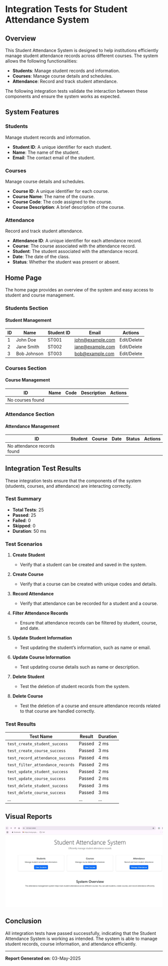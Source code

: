 # Integration Tests for Student Attendance System

## Overview

This Student Attendance System is designed to help institutions efficiently manage student attendance records across different courses. The system allows the following functionalities:

- **Students**: Manage student records and information.
- **Courses**: Manage course details and schedules.
- **Attendance**: Record and track student attendance.

The following integration tests validate the interaction between these components and ensure the system works as expected.

## System Features

### Students
Manage student records and information.

- **Student ID**: A unique identifier for each student.
- **Name**: The name of the student.
- **Email**: The contact email of the student.

### Courses
Manage course details and schedules.

- **Course ID**: A unique identifier for each course.
- **Course Name**: The name of the course.
- **Course Code**: The code assigned to the course.
- **Course Description**: A brief description of the course.

### Attendance
Record and track student attendance.

- **Attendance ID**: A unique identifier for each attendance record.
- **Course**: The course associated with the attendance record.
- **Student**: The student associated with the attendance record.
- **Date**: The date of the class.
- **Status**: Whether the student was present or absent.

## Home Page

The home page provides an overview of the system and easy access to student and course management.

### Students Section

#### Student Management
| ID  | Name        | Student ID | Email                | Actions |
| --- | ----------- | ---------- | -------------------- | ------- |
| 1   | John Doe    | ST001      | john@example.com     | Edit/Delete |
| 2   | Jane Smith  | ST002      | jane@example.com     | Edit/Delete |
| 3   | Bob Johnson | ST003      | bob@example.com      | Edit/Delete |

### Courses Section

#### Course Management
| ID  | Name        | Code | Description          | Actions |
| --- | ----------- | ---- | -------------------- | ------- |
| No courses found | | | | |

### Attendance Section

#### Attendance Management
| ID  | Student      | Course    | Date       | Status   | Actions |
| --- | ------------ | --------- | ---------- | -------- | ------- |
| No attendance records found | | | | |

## Integration Test Results

These integration tests ensure that the components of the system (students, courses, and attendance) are interacting correctly.

### Test Summary

- **Total Tests**: 25
- **Passed**: 25
- **Failed**: 0
- **Skipped**: 0
- **Duration**: 50 ms

### Test Scenarios

1. **Create Student**
   - Verify that a student can be created and saved in the system.
   
2. **Create Course**
   - Verify that a course can be created with unique codes and details.
   
3. **Record Attendance**
   - Verify that attendance can be recorded for a student and a course.

4. **Filter Attendance Records**
   - Ensure that attendance records can be filtered by student, course, and date.
   
5. **Update Student Information**
   - Test updating the student’s information, such as name or email.
   
6. **Update Course Information**
   - Test updating course details such as name or description.
   
7. **Delete Student**
   - Test the deletion of student records from the system.
   
8. **Delete Course**
   - Test the deletion of a course and ensure attendance records related to that course are handled correctly.

### Test Results

| Test Name                            | Result | Duration |
| ------------------------------------ | ------ | -------- |
| `test_create_student_success`        | Passed | 2 ms     |
| `test_create_course_success`         | Passed | 3 ms     |
| `test_record_attendance_success`     | Passed | 4 ms     |
| `test_filter_attendance_records`     | Passed | 2 ms     |
| `test_update_student_success`        | Passed | 2 ms     |
| `test_update_course_success`         | Passed | 2 ms     |
| `test_delete_student_success`        | Passed | 3 ms     |
| `test_delete_course_success`         | Passed | 3 ms     |
| ...                                  | ...    | ...      |

## Visual Reports

![Integration Tests Report](integration_tests_report.jpg)

## Conclusion

All integration tests have passed successfully, indicating that the Student Attendance System is working as intended. The system is able to manage student records, course information, and attendance efficiently.

---

**Report Generated on**: 03-May-2025
